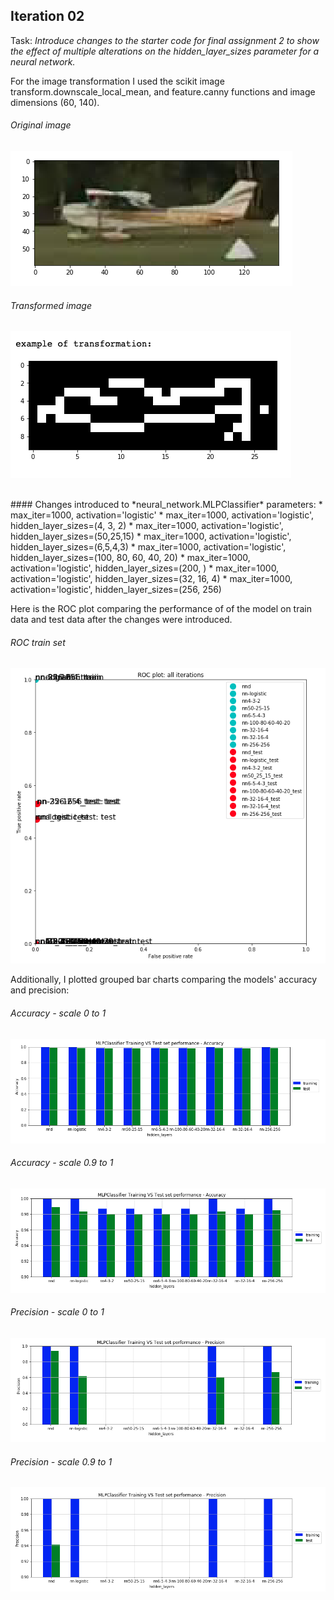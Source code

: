 ## Iteration 02

Task: *Introduce changes to the starter code for final assignment 2 to show the effect of multiple alterations on the hidden_layer_sizes parameter for a neural network.*


For the image transformation I used the scikit image transform.downscale_local_mean, and feature.canny functions and image dimensions (60, 140).
###### Original image
![](graphs/original_image.png)
###### Transformed image
![](graphs/transformed.png)


<br/>
#### Changes introduced to *neural_network.MLPClassifier* parameters:
* max_iter=1000, activation='logistic'
* max_iter=1000, activation='logistic', hidden_layer_sizes=(4, 3, 2)
* max_iter=1000, activation='logistic', hidden_layer_sizes=(50,25,15)
* max_iter=1000, activation='logistic', hidden_layer_sizes=(6,5,4,3)
* max_iter=1000, activation='logistic', hidden_layer_sizes=(100, 80, 60, 40, 20)
* max_iter=1000, activation='logistic', hidden_layer_sizes=(200, )
* max_iter=1000, activation='logistic', hidden_layer_sizes=(32, 16, 4)
* max_iter=1000, activation='logistic', hidden_layer_sizes=(256, 256)


Here is the ROC plot comparing the performance of of the model on train data and test data after the changes were introduced.

###### ROC train set
![](graphs/ROC.png)


Additionally, I plotted grouped bar charts comparing the models' accuracy and precision:

###### Accuracy - scale 0 to 1
![](graphs/accuracy_0to1.png)
###### Accuracy - scale 0.9 to 1
![](graphs/accuracy_09to1.png)

###### Precision - scale 0 to 1
![](graphs/precision_0to1.png)
###### Precision - scale 0.9 to 1
![](graphs/precision_09to1.png)